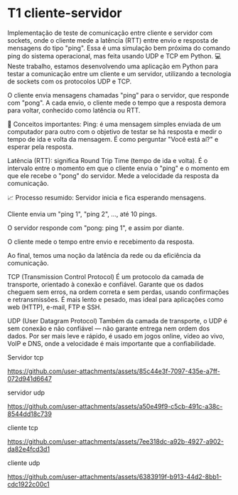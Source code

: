 # T1 cliente-servidor

Implementação de teste de comunicação entre cliente e servidor com sockets, onde o cliente mede a latência (RTT) entre envio e resposta de mensagens do tipo "ping". Essa é uma simulação bem próxima do comando ping do sistema operacional, mas feita usando UDP e TCP em Python.
💻 Neste trabalho, estamos desenvolvendo uma aplicação em Python para testar a comunicação entre um cliente e um servidor, utilizando a tecnologia de sockets com os protocolos UDP e TCP.

O cliente envia mensagens chamadas "ping" para o servidor, que responde com "pong". A cada envio, o cliente mede o tempo que a resposta demora para voltar, conhecido como latência ou RTT.

🧠 Conceitos importantes:
Ping: é uma mensagem simples enviada de um computador para outro com o objetivo de testar se há resposta e medir o tempo de ida e volta da mensagem. É como perguntar "Você está aí?" e esperar pela resposta.

Latência (RTT): significa Round Trip Time (tempo de ida e volta). É o intervalo entre o momento em que o cliente envia o "ping" e o momento em que ele recebe o "pong" do servidor. Mede a velocidade da resposta da comunicação.

📈 Processo resumido:
Servidor inicia e fica esperando mensagens.

Cliente envia um "ping 1", "ping 2", ..., até 10 pings.

O servidor responde com "pong: ping 1", e assim por diante.

O cliente mede o tempo entre envio e recebimento da resposta.

Ao final, temos uma noção da latência da rede ou da eficiência da comunicação.

TCP (Transmission Control Protocol)
É um protocolo da camada de transporte, orientado à conexão e confiável. Garante que os dados cheguem sem erros, na ordem correta e sem perdas, usando confirmações e retransmissões. É mais lento e pesado, mas ideal para aplicações como web (HTTP), e-mail, FTP e SSH.

UDP (User Datagram Protocol)
Também da camada de transporte, o UDP é sem conexão e não confiável — não garante entrega nem ordem dos dados. Por ser mais leve e rápido, é usado em jogos online, vídeo ao vivo, VoIP e DNS, onde a velocidade é mais importante que a confiabilidade.


Servidor tcp

https://github.com/user-attachments/assets/85c44e3f-7097-435e-a7ff-072d941d6647

servidor udp

https://github.com/user-attachments/assets/a50e49f9-c5cb-491c-a38c-8544dd18c739

cliente tcp

https://github.com/user-attachments/assets/7ee318dc-a92b-4927-a902-da82e4fcd3d1

cliente udp

https://github.com/user-attachments/assets/6383919f-b913-44d2-8bb1-cdc1922c00c1


